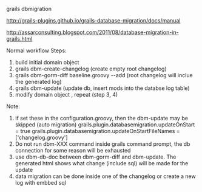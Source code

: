 grails dbmigration

http://grails-plugins.github.io/grails-database-migration/docs/manual

http://assarconsulting.blogspot.com/2011/08/database-migration-in-grails.html

Normal workflow Steps:
1.	build initial domain object
2.	grails dbm-create-changelog  (create empty root changelog)
3.	grails dbm-gorm-diff baseline.groovy --add (root changelog will inclue the generated log)
4.	grails dbm-update (update db, insert mods into the databse log table)
5.	modify domain object , repeat (step 3, 4)

Note:
1. if set these in the configuration.groovy, then the dbm-update may be skipped (auto migration)
		grails.plugin.databasemigration.updateOnStart = true
		grails.plugin.databasemigration.updateOnStartFileNames = ['changelog.groovy']
2. Do not run dbm-XXX command inside grails command prompt, the db connection for some reason will be exhausted
3. use dbm-db-doc between dbm-gorm-diff and dbm-update. The generated html shows what change (include sql) will be made for the update
4. data migration can be done inside one of the changelog or create a new log with embbed sql
